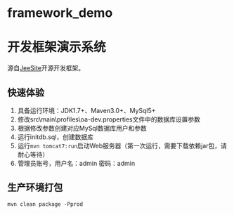 # framework_demo

# 开发框架演示系统

源自[JeeSite](https://github.com/thinkgem/jeesite)开源开发框架。

## 快速体验

1. 具备运行环境：JDK1.7+、Maven3.0+、MySql5+
2. 修改src\main\profiles\oa-dev.properties文件中的数据库设置参数
3. 根据修改参数创建对应MySql数据库用户和参数
4. 运行initdb.sql，创建数据库
5. 运行`mvn tomcat7:run`启动Web服务器（第一次运行，需要下载依赖jar包，请耐心等待）
6. 管理员账号，用户名：admin 密码：admin


## 生产环境打包

```
mvn clean package -Pprod
```


